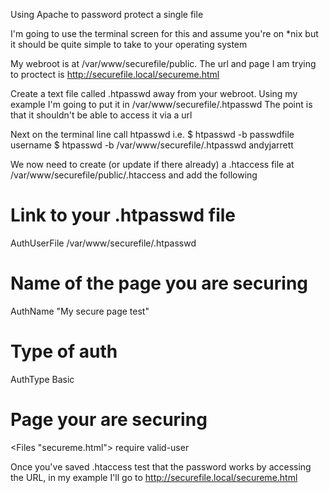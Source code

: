 Using Apache to password protect a single file


I'm going to use the terminal screen for this and assume you're on *nix but it should be quite simple to take to your operating system


My webroot is at /var/www/securefile/public. The url and page I am trying to proctect is http://securefile.local/secureme.html

Create a text file called .htpasswd away from your webroot. Using my example I'm going to put it in /var/www/securefile/.htpasswd The point is that it shouldn't be able to access it via a url

Next on the terminal line call htpasswd i.e. $ htpasswd -b passwdfile username
$ htpasswd -b /var/www/securefile/.htpasswd andyjarrett


We now need to create (or update if there already) a .htaccess file at
/var/www/securefile/public/.htaccess and add the following

# Link to your .htpasswd file
AuthUserFile /var/www/securefile/.htpasswd
# Name of the page you are securing
AuthName "My secure page test"

# Type of auth
AuthType Basic
# Page your are securing
<Files "secureme.html">
 require valid-user
</Files>

Once you've saved .htaccess test that the password works by accessing the URL, in my example I'll go to http://securefile.local/secureme.html

